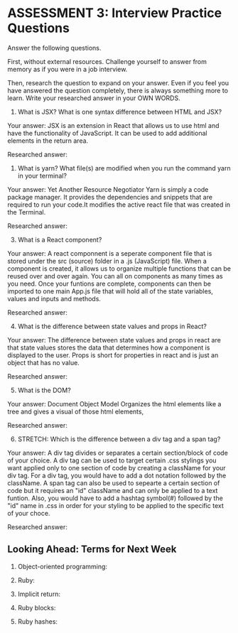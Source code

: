 # ASSESSMENT 3: Interview Practice Questions

Answer the following questions.

First, without external resources. Challenge yourself to answer from memory as if you were in a job interview.

Then, research the question to expand on your answer. Even if you feel you have answered the question completely, there is always something more to learn. Write your researched answer in your OWN WORDS.

1. What is JSX? What is one syntax difference between HTML and JSX?

Your answer:
JSX is an extension in React that allows us to use html and have the functionality of JavaScript. It can be used to add additional elements in the return area. 

Researched answer:

1. What is yarn? What file(s) are modified when you run the command yarn in your terminal?

Your answer:
Yet
Another
Resource
Negotiator
Yarn is simply a code package manager. It provides the dependencies and snippets that are required to run your code.It modifies the active react file that was created in the Terminal.  

Researched answer:

3. What is a React component?

Your answer:
A react componnent is a seperate component file that is stored under the src (source) folder in a .js (JavaScript) file. When a component is created, it allows us to organize multiple functions that can be reused over and over again. You can all on components as many times as you need. Once your funtions are complete,  components can then be imported to one main App.js file that will hold all of the state variables, values and inputs and methods. 

Researched answer:

4. What is the difference between state values and props in React?

Your answer:
The difference between state values and props in react are that state values stores the data that determines how a component is displayed to the user. Props is short for properties in react and is just an object that has no value. 

Researched answer:

5. What is the DOM?

Your answer:
Document
Object
Model
Organizes the html elements like a tree and gives a visual of those html elements, 

Researched answer:

6. STRETCH: Which is the difference between a div tag and a span tag?

Your answer:
A div tag divides or separates a certain section/block of code of your choice. A div tag can be used to target certain .css stylings you want applied only to one section of code by creating a className for your div tag. For a div tag, you would have to add a dot notation followed by the className. A span tag can also be used to sepearte a certain section of code but it requires an "id" className and can only be applied to a text funtion. Also, you would have to add a hashtag symbol(#) followed by the "id" name in .css in order for your styling to be applied to the specific text of your choce. 

Researched answer:

## Looking Ahead: Terms for Next Week

1. Object-oriented programming:

2. Ruby:

3. Implicit return:

4. Ruby blocks:

5. Ruby hashes:

